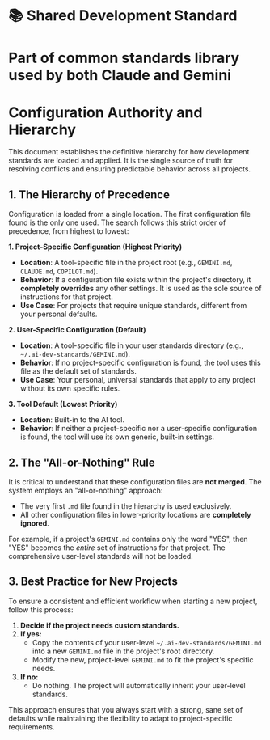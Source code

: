 # 📚 Shared Development Standard
# Part of common standards library used by both Claude and Gemini

# Configuration Authority and Hierarchy

This document establishes the definitive hierarchy for how development standards are loaded and applied. It is the single source of truth for resolving conflicts and ensuring predictable behavior across all projects.

## 1. The Hierarchy of Precedence

Configuration is loaded from a single location. The first configuration file found is the only one used. The search follows this strict order of precedence, from highest to lowest:

**1. Project-Specific Configuration (Highest Priority)**
   - **Location**: A tool-specific file in the project root (e.g., `GEMINI.md`, `CLAUDE.md`, `COPILOT.md`).
   - **Behavior**: If a configuration file exists within the project's directory, it **completely overrides** any other settings. It is used as the sole source of instructions for that project.
   - **Use Case**: For projects that require unique standards, different from your personal defaults.

**2. User-Specific Configuration (Default)**
   - **Location**: A tool-specific file in your user standards directory (e.g., `~/.ai-dev-standards/GEMINI.md`).
   - **Behavior**: If no project-specific configuration is found, the tool uses this file as the default set of standards.
   - **Use Case**: Your personal, universal standards that apply to any project without its own specific rules.

**3. Tool Default (Lowest Priority)**
   - **Location**: Built-in to the AI tool.
   - **Behavior**: If neither a project-specific nor a user-specific configuration is found, the tool will use its own generic, built-in settings.

## 2. The "All-or-Nothing" Rule

It is critical to understand that these configuration files are **not merged**. The system employs an "all-or-nothing" approach:

- The very first `.md` file found in the hierarchy is used exclusively.
- All other configuration files in lower-priority locations are **completely ignored**.

For example, if a project's `GEMINI.md` contains only the word "YES", then "YES" becomes the *entire* set of instructions for that project. The comprehensive user-level standards will not be loaded.

## 3. Best Practice for New Projects

To ensure a consistent and efficient workflow when starting a new project, follow this process:

1.  **Decide if the project needs custom standards.**
2.  **If yes:**
    - Copy the contents of your user-level `~/.ai-dev-standards/GEMINI.md` into a new `GEMINI.md` file in the project's root directory.
    - Modify the new, project-level `GEMINI.md` to fit the project's specific needs.
3.  **If no:**
    - Do nothing. The project will automatically inherit your user-level standards.

This approach ensures that you always start with a strong, sane set of defaults while maintaining the flexibility to adapt to project-specific requirements.

